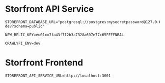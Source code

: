 # Storfront API Service
```
STOREFRONT_DATABASE_URL="postgresql://postgres:mysecretpassword@127.0.0.1:5432/storefront-dev?schema=public" 

NEW_RELIC_KEY=eu01xx7fa43f712b3a7328a607e77c65FFFFNRAL 

CRAWLYFI_ENV=dev

```

# Storfront Frontend
``` .env
STOREFRONT_API_SERVICE_URL=http://localhost:3001

```